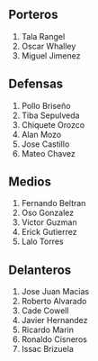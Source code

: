 ## Porteros

1. Tala Rangel
2. Oscar Whalley
3. Miguel Jimenez

## Defensas

1. Pollo Briseño
2. Tiba Sepulveda
3. Chiquete Orozco
4. Alan Mozo
5. Jose Castillo
6. Mateo Chavez

## Medios

1. Fernando Beltran
2. Oso Gonzalez
3. Victor Guzman
4. Erick Gutierrez
5. Lalo Torres

## Delanteros
1. Jose Juan Macias
2. Roberto Alvarado
3. Cade Cowell
4. Javier Hernandez
5. Ricardo Marin
6. Ronaldo Cisneros
7. Issac Brizuela